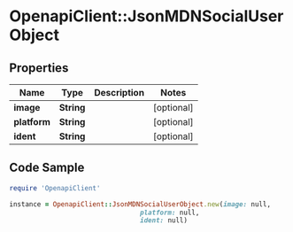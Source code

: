 # OpenapiClient::JsonMDNSocialUserObject

## Properties

Name | Type | Description | Notes
------------ | ------------- | ------------- | -------------
**image** | **String** |  | [optional] 
**platform** | **String** |  | [optional] 
**ident** | **String** |  | [optional] 

## Code Sample

```ruby
require 'OpenapiClient'

instance = OpenapiClient::JsonMDNSocialUserObject.new(image: null,
                                 platform: null,
                                 ident: null)
```


